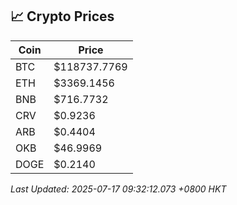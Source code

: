 ## 📈 Crypto Prices

| Coin | Price |
| ---- | ----- |
| BTC | $118737.7769 |
| ETH | $3369.1456 |
| BNB | $716.7732 |
| CRV | $0.9236 |
| ARB | $0.4404 |
| OKB | $46.9969 |
| DOGE | $0.2140 |

_Last Updated: 2025-07-17 09:32:12.073 +0800 HKT_